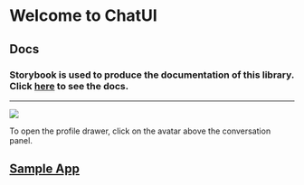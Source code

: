 # Welcome to ChatUI

## Docs

### Storybook is used to produce the documentation of this library. Click [here](https://www.chromatic.com/library?appId=5fba0eb4f930ef00215a171a&invite-token=r7vd098sdj) to see the docs.

<hr/>

![](https://ruidashen.github.io/static/media/chat-app.b56b104a.png)

To open the profile drawer, click on the avatar above the conversation panel.

## [Sample App](https://chat-ui-site.vercel.app/)
